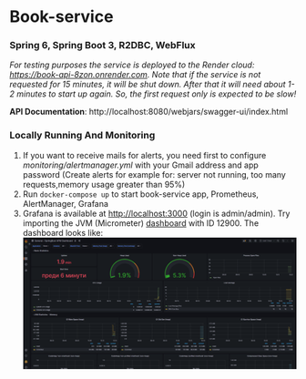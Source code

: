 # Book-service

### Spring 6, Spring Boot 3, R2DBC, WebFlux

_For testing purposes the service is deployed to the Render cloud: https://book-api-8zon.onrender.com. Note that if the
service is not requested for 15 minutes, it will be shut down. After that it will need about 1-2 minutes to start up
again. So, the first request only is expected to be slow!_

**API Documentation**: http://localhost:8080/webjars/swagger-ui/index.html

### Locally Running And Monitoring

1. If you want to receive mails for alerts, you need first to configure *monitoring/alertmanager.yml* with your Gmail
   address and app password (Create alerts for example for: server not running, too many requests,memory usage greater
   than 95%)
1. Run `docker-compose up` to start book-service app, Prometheus, AlertManager, Grafana
1. Grafana is available at [http://localhost:3000](http://localhost:3000) (login is admin/admin). Try importing the
   JVM (Micrometer) [dashboard](https://grafana.com/grafana/dashboards/12900) with ID 12900. The dashboard looks like:
   ![](./grafana-dashboard.png?raw=true "Project Architecture")
